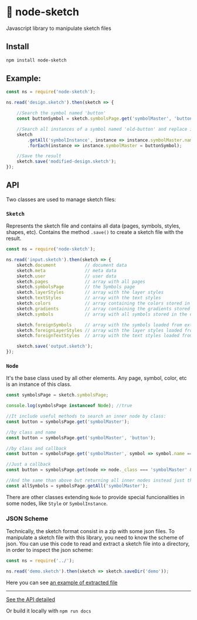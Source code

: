 # 💎 node-sketch
Javascript library to manipulate sketch files

## Install

```sh
npm install node-sketch
```

## Example:

```js
const ns = require('node-sketch');

ns.read('design.sketch').then(sketch => {

    //Search the symbol named 'button'
    const buttonSymbol = sketch.symbolsPage.get('symbolMaster', 'button');

    //Search all instances of a symbol named 'old-button' and replace it with 'button'
    sketch
        .getAll('symbolInstance', instance => instance.symbolMaster.name === 'old-button')
        .forEach(instance => instance.symbolMaster = buttonSymbol);

    //Save the result
    sketch.save('modified-design.sketch');
});
```

## API

Two classes are used to manage sketch files:

### `Sketch`

Represents the sketch file and contains all data (pages, symbols, styles, shapes, etc). Contains the method `.save()` to create a sketch file with the result.

```js
const ns = require('node-sketch');

ns.read('input.sketch').then(sketch => {
    sketch.document           // document data
    sketch.meta               // meta data
    sketch.user               // user data
    sketch.pages              // array with all pages
    sketch.symbolsPage        // the Symbols page
    sketch.layerStyles        // array with the layer styles
    sketch.textStyles         // array with the text styles
    sketch.colors             // array containing the colors stored in the color palette
    sketch.gradients          // array containing the gradients stored in the gradient palette
    sketch.symbols            // array with all symbols stored in the document

    sketch.foreignSymbols     // array with the symbols loaded from external libraries
    sketch.foreignLayerStyles // array with the layer styles loaded from external libraries
    sketch.foreignTextStyles  // array with the text styles loaded from external libraries

    sketch.save('output.sketch');
});
```

### `Node`

It's the base class used by all other elements. Any page, symbol, color, etc is an instance of this class.

```js
const symbolsPage = sketch.symbolsPage;

console.log(symbolsPage instanceof Node); //true 

//It include useful methods to search an inner node by class:
const button = symbolsPage.get('symbolMaster');

//by class and name
const button = symbolsPage.get('symbolMaster', 'button');

//by class and callback
const button = symbolsPage.get('symbolMaster', symbol => symbol.name === 'button');

//Just a callback
const button = symbolsPage.get(node => node._class === 'symbolMaster' && node.name === 'button');

//And the same than above but returning all inner nodes instead just the first:
const allSymbols = symbolsPage.getAll('symbolMaster');
```

There are other classes extending `Node` to provide special funcionalities in some nodes, like `Style` or `SymbolInstance`.

### JSON Scheme

Technically, the sketch format consist in a zip with some json files. To manipulate a sketch file with this library, you need to know the scheme of json. You can use this code to read and extract a sketch file into a directory, in order to inspect the json scheme:

```js
const ns = require('../');

ns.read('demo.sketch').then(sketch => sketch.saveDir('demo'));
```
Here you can see [an example of extracted file](scheme)

---

[See the API detailed](https://oscarotero.github.io/node-sketch/)

Or build it locally with `npm run docs`
